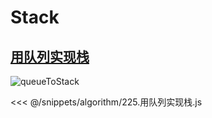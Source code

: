 # Stack

## [用队列实现栈](https://leetcode.cn/problems/implement-stack-using-queues/)

![queueToStack](/assets/queueToStack.gif)

<<< @/snippets/algorithm/225.用队列实现栈.js
